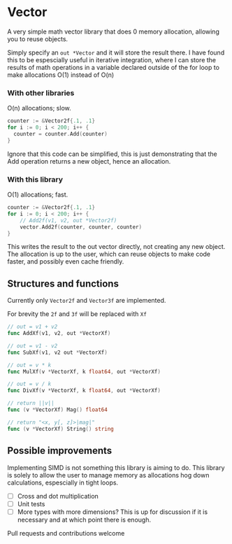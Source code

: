 # Vector
A very simple math vector library that does 0 memory allocation, allowing you to reuse objects.

Simply specify an `out *Vector` and it will store the result there.
I have found this to be espescially useful in iterative integration, where I can store the results
of math operations in a variable declared outside of the for loop to make allocations O(1) instead of O(n)

### With other libraries
O(n) allocations; slow.
```go
counter := &Vector2f{.1, .1}
for i := 0; i < 200; i++ {
  counter = counter.Add(counter)
}
```
Ignore that this code can be simplified, this is just demonstrating that the Add operation returns a new object, hence an allocation.

### With this library
O(1) allocations; fast.
```go
counter := &Vector2f{.1, .1}
for i := 0; i < 200; i++ {
    // Add2f(v1, v2, out *Vector2f)
    vector.Add2f(counter, counter, counter)
}
```
This writes the result to the out vector directly, not creating
any new object. The allocation is up to the user, which can reuse
objects to make code faster, and possibly even cache friendly.

## Structures and functions
Currently only `Vector2f` and `Vector3f` are implemented.

For brevity the `2f` and `3f` will be replaced with `Xf`
```go
// out = v1 + v2
func AddXf(v1, v2, out *VectorXf)

// out = v1 - v2
func SubXf(v1, v2 out *VectorXf)

// out = v * k
func MulXf(v *VectorXf, k float64, out *VectorXf)

// out = v / k
func DivXf(v *VectorXf, k float64, out *VectorXf)

// return ||v||
func (v *VectorXf) Mag() float64

// return "<x, y[, z]>|mag|"
func (v *VectorXf) String() string
```

## Possible improvements
Implementing SIMD is not something this library is aiming to do.
This library is solely to allow the user to manage memory as allocations hog down calculations, espescially in tight loops.

* [ ] Cross and dot multiplication
* [ ] Unit tests
* [ ] More types with more dimensions? This is up for discussion if it is necessary and at which point there is enough.

Pull requests and contributions welcome
